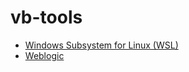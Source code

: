 # vb-tools

- [Windows Subsystem for Linux (WSL)](./wsl/readme.md)
- [Weblogic](./weblogic/readme.md)
